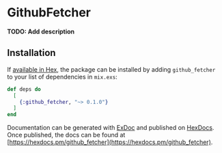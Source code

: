 # GithubFetcher

**TODO: Add description**

## Installation

If [available in Hex](https://hex.pm/docs/publish), the package can be installed
by adding `github_fetcher` to your list of dependencies in `mix.exs`:

```elixir
def deps do
  [
    {:github_fetcher, "~> 0.1.0"}
  ]
end
```

Documentation can be generated with [ExDoc](https://github.com/elixir-lang/ex_doc)
and published on [HexDocs](https://hexdocs.pm). Once published, the docs can
be found at [https://hexdocs.pm/github_fetcher](https://hexdocs.pm/github_fetcher).

